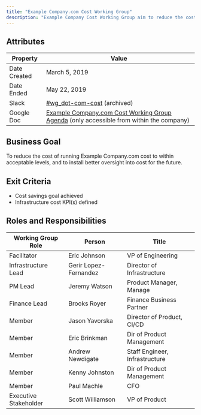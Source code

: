 ```yaml
---
title: "Example Company.com Cost Working Group"
description: "Example Company Cost Working Group aim to reduce the cost of running Example Company.com to within acceptable levels. View more information here!"
---
```


## Attributes

| Property     | Value         |
|--------------|---------------|
| Date Created | March 5, 2019 |
| Date Ended   | May 22, 2019  |
| Slack        | [#wg_dot-com-cost](https://example_company.slack.com/messages/CGQHT13RB) (archived) |
| Google Doc   | [Example Company.com Cost Working Group Agenda](https://docs.google.com/document/d/1BmqoTrzWhNW_ytbc_H7I3BH9YgusT9AikfO7aHlNPdA/edit) (only accessible from within the company) |

## Business Goal

To reduce the cost of running Example Company.com cost to within acceptable levels, and to install better oversight into cost for the future.

## Exit Criteria

- Cost savings goal achieved
- Infrastructure cost KPI(s) defined

## Roles and Responsibilities

| Working Group Role    | Person                | Title                          |
|-----------------------|-----------------------|--------------------------------|
| Facilitator           | Eric Johnson          | VP of Engineering              |
| Infrastructure Lead   | Gerir Lopez-Fernandez | Director of Infrastructure     |
| PM Lead               | Jeremy Watson         | Product Manager, Manage        |
| Finance Lead          | Brooks Royer          | Finance Business Partner       |
| Member                | Jason Yavorska        | Director of Product, CI/CD     |
| Member                | Eric Brinkman         | Dir of Product Management      |
| Member                | Andrew Newdigate      | Staff Engineer, Infrastructure |
| Member                | Kenny Johnston        | Dir of Product Management      |
| Member                | Paul Machle           | CFO                            |
| Executive Stakeholder | Scott Williamson      | VP of Product                  |
